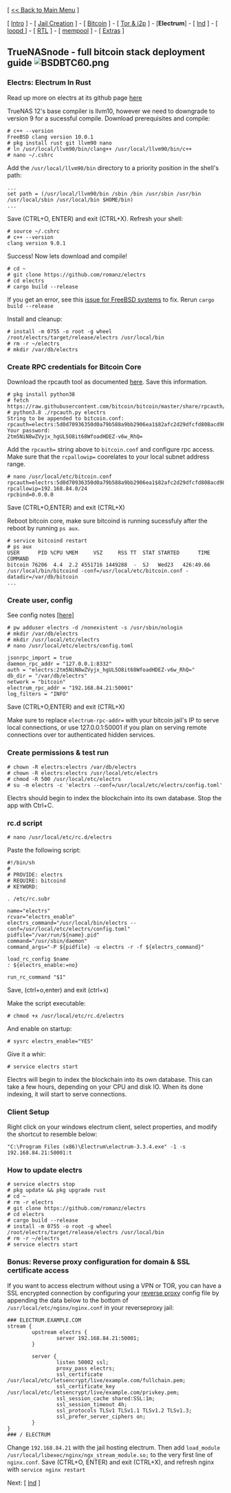 [ [<< Back to Main Menu](https://github.com/seth586/guides/blob/master/README.md) ]

[ [Intro](README.md) ] - [ [Jail Creation](freenas_1_jail_creation.md) ] - [ [Bitcoin](freenas_2_bitcoin.md) ] - [ [Tor & i2p](freenas_3_tor.md) ] - [**Electrum**] - [ [lnd](freenas_5_lnd.md) ] - [ [loopd ](freenas_5a_loopd.md)] - [ [RTL](freenas_6_rtl.md) ] - [ [mempool](freenas_8_mempool.md) ] - [ [Extras](extras.md) ]

## TrueNASnode - full bitcoin stack deployment guide ![BSDBTC60.png](images/BSDBTC60.png)

### Electrs: Electrum In Rust

Read up more on electrs at its github page [here](https://github.com/romanz/electrs)


TrueNAS 12's base compiler is llvm10, however we need to downgrade to version 9 for a sucessful compile. Download prerequisites and compile:
```
# c++ --version
FreeBSD clang version 10.0.1
# pkg install rust git llvm90 nano
# ln /usr/local/llvm90/bin/clang++ /usr/local/llvm90/bin/c++
# nano ~/.cshrc
```
Add the `/usr/local/llvm90/bin` directory to a priority position in the shell's path:
```
...
set path = (/usr/local/llvm90/bin /sbin /bin /usr/sbin /usr/bin /usr/local/sbin /usr/local/bin $HOME/bin)
...
```
Save (CTRL+O, ENTER) and exit (CTRL+X). Refresh your shell:
```
# source ~/.cshrc
# c++ --version
clang version 9.0.1
```
Success! Now lets download and compile!
```
# cd ~
# git clone https://github.com/romanz/electrs
# cd electrs
# cargo build --release
```

If you get an error, see this [issue for FreeBSD systems](https://github.com/romanz/electrs/issues/132#issuecomment-481870879) to fix. Rerun `cargo build --release`

Install and cleanup:
```
# install -m 0755 -o root -g wheel /root/electrs/target/release/electrs /usr/local/bin
# rm -r ~/electrs
# mkdir /var/db/electrs
```
### Create RPC credentials for Bitcoin Core

Download the rpcauth tool as documented [here](https://github.com/bitcoin/bitcoin/tree/master/share/rpcauth). Save this information.

```
# pkg install python38
# fetch https://raw.githubusercontent.com/bitcoin/bitcoin/master/share/rpcauth/rpcauth.py
# python3.8 ./rpcauth.py electrs
String to be appended to bitcoin.conf:
rpcauth=electrs:5d0d70936350d0a79b588a9bb2906ea1$82afc2d29dfcfd808acd98f855cf47989564d8f1cd55b515f23fb10ace0dd75a
Your password:
2tm5NiN8wZVyjx_hgUL5O8it68WfoadHDEZ-v6w_RhQ=
```

Add the `rpcauth=` string above to `bitcoin.conf` and configure rpc access. Make sure that the `rcpallowip=` coorelates to your local subnet address range.
```
# nano /usr/local/etc/bitcoin.conf
rpcauth=electrs:5d0d70936350d0a79b588a9bb2906ea1$82afc2d29dfcfd808acd98f855cf47989564d8f1cd55b515f23fb10ace0dd75a
rpcallowip=192.168.84.0/24
rpcbind=0.0.0.0
```
Save (CTRL+O,ENTER) and exit (CTRL+X)

Reboot bitcoin core, make sure bitcoind is running sucessfuly after the reboot by running `ps aux`.
```
# service bitcoind restart
# ps aux
USER      PID %CPU %MEM     VSZ     RSS TT  STAT STARTED      TIME COMMAND
bitcoin 76206  4.4  2.2 4551716 1449288  -  SJ   Wed23   426:49.66 /usr/local/bin/bitcoind -conf=/usr/local/etc/bitcoin.conf -datadir=/var/db/bitcoin
...
```
### Create user, config
See config notes [[here]](https://github.com/romanz/electrs/blob/master/doc/config_example.toml)
```
# pw adduser electrs -d /nonexistent -s /usr/sbin/nologin
# mkdir /var/db/electrs
# mkdir /usr/local/etc/electrs
# nano /usr/local/etc/electrs/config.toml
```
```
jsonrpc_import = true
daemon_rpc_addr = "127.0.0.1:8332"
auth = "electrs:2tm5NiN8wZVyjx_hgUL5O8it68WfoadHDEZ-v6w_RhQ="
db_dir = "/var/db/electrs"
network = "bitcoin"
electrum_rpc_addr = "192.168.84.21:50001"
log_filters = "INFO"
```
Save (CTRL+O,ENTER) and exit (CTRL+X)

Make sure to replace `electrum-rpc-addr=` with your bitcoin jail's IP to serve local connections, or use 127.0.0.1:50001 if you plan on serving remote connections over tor authenticated hidden services.

### Create permissions & test run
```
# chown -R electrs:electrs /var/db/electrs
# chown -R electrs:electrs /usr/local/etc/electrs
# chmod -R 500 /usr/local/etc/electrs
# su -m electrs -c 'electrs --conf=/usr/local/etc/electrs/config.toml'
```

Electrs should begin to index the blockchain into its own database.  Stop the app with Ctrl+C.

### rc.d script

```
# nano /usr/local/etc/rc.d/electrs
```

Paste the following script:
```
#!/bin/sh
#
# PROVIDE: electrs
# REQUIRE: bitcoind
# KEYWORD:

. /etc/rc.subr

name="electrs"
rcvar="electrs_enable"
electrs_command="/usr/local/bin/electrs --conf=/usr/local/etc/electrs/config.toml"
pidfile="/var/run/${name}.pid"
command="/usr/sbin/daemon"
command_args="-P ${pidfile} -u electrs -r -f ${electrs_command}"

load_rc_config $name
: ${electrs_enable:=no}

run_rc_command "$1"
```
Save, (ctrl+o,enter) and exit (ctrl+x)

Make the script executable:
```
# chmod +x /usr/local/etc/rc.d/electrs
```
And enable on startup:
```
# sysrc electrs_enable="YES"
```
Give it a whir:
```
# service electrs start
```

Electrs will begin to index the blockchain into its own database. This can take a few hours, depending on your CPU and disk IO. When its done indexing, it will start to serve connections.

### Client Setup
Right click on your windows electrum client, select properties, and modify the shortcut to resemble below:
```
"C:\Program Files (x86)\Electrum\electrum-3.3.4.exe" -1 -s 192.168.84.21:50001:t
```

### How to update electrs
```
# service electrs stop
# pkg update && pkg upgrade rust
# cd ~
# rm -r electrs
# git clone https://github.com/romanz/electrs
# cd electrs
# cargo build --release
# install -m 0755 -o root -g wheel /root/electrs/target/release/electrs /usr/local/bin
# rm -r ~/electrs
# service electrs start
```

### Bonus: Reverse proxy configuration for domain & SSL certificate access
If you want to access electrum without using a VPN or TOR, you can have a SSL encrypted connection by configuring your [reverse proxy](https://github.com/seth586/guides/blob/master/FreeNAS/webserver/6_reverse_proxy.md) config file by appending the data below to the bottom of `/usr/local/etc/nginx/nginx.conf` in your reverseproxy jail:
```
### ELECTRUM.EXAMPLE.COM
stream {
        upstream electrs {
                server 192.168.84.21:50001;
        }

        server {
                listen 50002 ssl;
                proxy_pass electrs;
                ssl_certificate /usr/local/etc/letsencrypt/live/example.com/fullchain.pem;
                ssl_certificate_key /usr/local/etc/letsencrypt/live/example.com/privkey.pem;
                ssl_session_cache shared:SSL:1m;
                ssl_session_timeout 4h;
                ssl_protocols TLSv1 TLSv1.1 TLSv1.2 TLSv1.3;
                ssl_prefer_server_ciphers on;
        }
}
### / ELECTRUM
```

Change `192.168.84.21` with the jail hosting electrum. Then add `load_module /usr/local/libexec/nginx/ngx_stream_module.so;` to the very first line of `nginx.conf`. Save (CTRL+O, ENTER) and exit (CTRL+X), and refresh nginx with `service nginx restart`

Next: [ [lnd](freenas_5_lnd.md) ]
